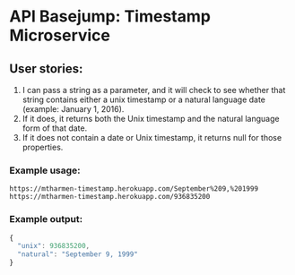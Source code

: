 # API Basejump: Timestamp Microservice

## User stories:
1. I can pass a string as a parameter, and it will check to see whether that string contains either a unix timestamp or a natural language date (example: January 1, 2016).
2. If it does, it returns both the Unix timestamp and the natural language form of that date.
3. If it does not contain a date or Unix timestamp, it returns null for those properties.

### Example usage:
```text
https://mtharmen-timestamp.herokuapp.com/September%209,%201999
https://mtharmen-timestamp.herokuapp.com/936835200
```

### Example output:
```js
{
  "unix": 936835200,
  "natural": "September 9, 1999"
}
```
